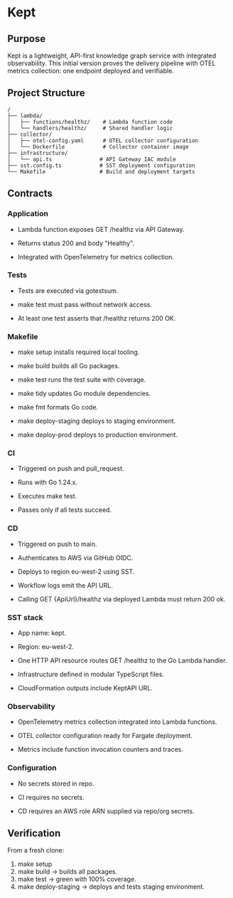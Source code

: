 # Kept
## Purpose

Kept is a lightweight, API-first knowledge graph service with integrated observability.
This initial version proves the delivery pipeline with OTEL metrics collection: one endpoint deployed and verifiable.

## Project Structure

```
/
├── lambda/
│   ├── functions/healthz/    # Lambda function code
│   └── handlers/healthz/     # Shared handler logic
├── collector/
│   ├── otel-config.yaml      # OTEL collector configuration
│   └── Dockerfile            # Collector container image
├── infrastructure/
│   └── api.ts               # API Gateway IAC module
├── sst.config.ts            # SST deployment configuration
└── Makefile                 # Build and deployment targets
```

## Contracts
### Application

 - Lambda function exposes GET /healthz via API Gateway.

 - Returns status 200 and body "Healthy".

 - Integrated with OpenTelemetry for metrics collection.

### Tests

 - Tests are executed via gotestsum.

 - make test must pass without network access.

 - At least one test asserts that /healthz returns 200 OK.

### Makefile

 - make setup installs required local tooling.

 - make build builds all Go packages.

 - make test runs the test suite with coverage.

 - make tidy updates Go module dependencies.

 - make fmt formats Go code.

 - make deploy-staging deploys to staging environment.
 
 - make deploy-prod deploys to production environment.

### CI

 - Triggered on push and pull_request.

 - Runs with Go 1.24.x.

 - Executes make test.

 - Passes only if all tests succeed.

### CD

 - Triggered on push to main.

 - Authenticates to AWS via GitHub OIDC.

 - Deploys to region eu-west-2 using SST.

 - Workflow logs emit the API URL.

 - Calling GET {ApiUrl}/healthz via deployed Lambda must return 200 ok.

### SST stack

 - App name: kept.

 - Region: eu-west-2.

 - One HTTP API resource routes GET /healthz to the Go Lambda handler.

 - Infrastructure defined in modular TypeScript files.

 - CloudFormation outputs include KeptAPI URL.

### Observability

 - OpenTelemetry metrics collection integrated into Lambda functions.

 - OTEL collector configuration ready for Fargate deployment.

 - Metrics include function invocation counters and traces.

### Configuration

 - No secrets stored in repo.

 - CI requires no secrets.

 - CD requires an AWS role ARN supplied via repo/org secrets.

## Verification

From a fresh clone:

1. make setup
2. make build → builds all packages.
3. make test → green with 100% coverage.
4. make deploy-staging → deploys and tests staging environment.